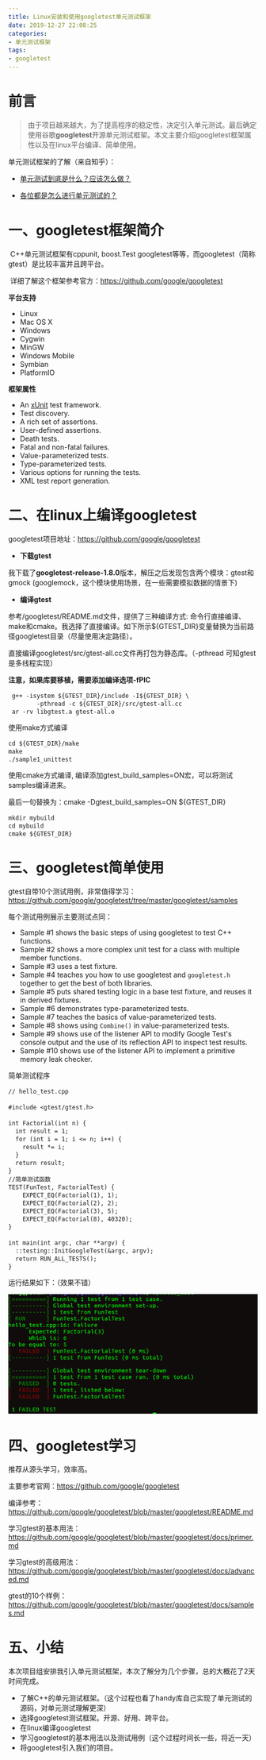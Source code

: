 ```yaml
---
title: Linux安装和使用googletest单元测试框架
date: 2019-12-27 22:08:25
categories: 
- 单元测试框架
tags:
- googletest
---
```




# 前言 

>​    由于项目越来越大，为了提高程序的稳定性，决定引入单元测试。最后确定使用谷歌**googletest**开源单元测试框架。本文主要介绍googletest框架属性以及在linux平台编译、简单使用。

单元测试框架的了解（来自知乎）：

* [单元测试到底是什么？应该怎么做？](https://www.zhihu.com/question/28729261)

* [各位都是怎么进行单元测试的？](https://www.zhihu.com/question/27313846)

# 一、googletest框架简介

​	C++单元测试框架有cppunit, boost.Test googletest等等，而googletest（简称gtest）是比较丰富并且跨平台。

​	详细了解这个框架参考官方：https://github.com/google/googletest

**平台支持**

- Linux
- Mac OS X
- Windows
- Cygwin
- MinGW
- Windows Mobile
- Symbian
- PlatformIO

**框架属性**

- An [xUnit](https://en.wikipedia.org/wiki/XUnit) test framework.
- Test discovery.
- A rich set of assertions.
- User-defined assertions.
- Death tests.
- Fatal and non-fatal failures.
- Value-parameterized tests.
- Type-parameterized tests.
- Various options for running the tests.
- XML test report generation.



# 二、在linux上编译googletest

googletest项目地址：https://github.com/google/googletest

* **下载gtest**

我下载了**googletest-release-1.8.0**版本，解压之后发现包含两个模块：gtest和gmock (googlemock，这个模块使用场景，在一些需要模拟数据的情景下)

* **编译gtest**

参考/googletest/README.md文件，提供了三种编译方式: 命令行直接编译、make和cmake。我选择了直接编译。如下所示${GTEST_DIR}变量替换为当前路径googletest目录（尽量使用决定路径）。

直接编译googletest/src/gtest-all.cc文件再打包为静态库。（-pthread 可知gtest是多线程实现）

**注意，如果库要移植，需要添加编译选项-fPIC**

```shell
 g++ -isystem ${GTEST_DIR}/include -I${GTEST_DIR} \
        -pthread -c ${GTEST_DIR}/src/gtest-all.cc
 ar -rv libgtest.a gtest-all.o
```

使用make方式编译

```shell
cd ${GTEST_DIR}/make
make
./sample1_unittest
```

使用cmake方式编译, 编译添加gtest_build_samples=ON宏，可以将测试samples编译进来。

最后一句替换为：cmake -Dgtest_build_samples=ON ${GTEST_DIR}

```shell
mkdir mybuild       
cd mybuild
cmake ${GTEST_DIR}  
```



#  三、googletest简单使用

gtest自带10个测试用例，非常值得学习：https://github.com/google/googletest/tree/master/googletest/samples

每个测试用例展示主要测试点同：

- Sample #1 shows the basic steps of using googletest to test C++ functions.
- Sample #2 shows a more complex unit test for a class with multiple member functions.
- Sample #3 uses a test fixture.
- Sample #4 teaches you how to use googletest and `googletest.h` together to get the best of both libraries.
- Sample #5 puts shared testing logic in a base test fixture, and reuses it in derived fixtures.
- Sample #6 demonstrates type-parameterized tests.
- Sample #7 teaches the basics of value-parameterized tests.
- Sample #8 shows using `Combine()` in value-parameterized tests.
- Sample #9 shows use of the listener API to modify Google Test's console output and the use of its reflection API to inspect test results.
- Sample #10 shows use of the listener API to implement a primitive memory leak checker.

简单测试程序

```
// hello_test.cpp

#include <gtest/gtest.h>

int Factorial(int n) {
  int result = 1;
  for (int i = 1; i <= n; i++) {
    result *= i;
  }
  return result;
}
//简单测试函数
TEST(FunTest, FactorialTest) {
	EXPECT_EQ(Factorial(1), 1);
	EXPECT_EQ(Factorial(2), 2);
	EXPECT_EQ(Factorial(3), 5);
	EXPECT_EQ(Factorial(8), 40320);
}

int main(int argc, char **argv) {
  ::testing::InitGoogleTest(&argc, argv);
  return RUN_ALL_TESTS();
}
```

运行结果如下：（效果不错）

![图1-1](./Linux安装和使用googletest单元测试框架/test.png)



# 四、googletest学习

推荐从源头学习，效率高。

主要参考官网：https://github.com/google/googletest

编译参考：https://github.com/google/googletest/blob/master/googletest/README.md

学习gtest的基本用法：https://github.com/google/googletest/blob/master/googletest/docs/primer.md

学习gtest的高级用法：https://github.com/google/googletest/blob/master/googletest/docs/advanced.md

gtest的10个样例：https://github.com/google/googletest/blob/master/googletest/docs/samples.md



# 五、小结

​	本次项目组安排我引入单元测试框架，本次了解分为几个步骤，总的大概花了2天时间完成。

* 了解C++的单元测试框架。（这个过程也看了handy库自己实现了单元测试的源码，对单元测试理解更深）
* 选择googletest测试框架。开源、好用、跨平台。
* 在linux编译googletest
* 学习googletest的基本用法以及测试用例（这个过程时间长一些，将近一天）
* 将googletest引入我们的项目。

